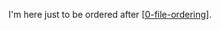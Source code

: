 I'm here just to be ordered after [[0-file-ordering]].

[//begin]: # "Autogenerated link references for markdown compatibility"
[0-file-ordering]: 0-file-ordering.md "File Ordering"
[//end]: # "Autogenerated link references"